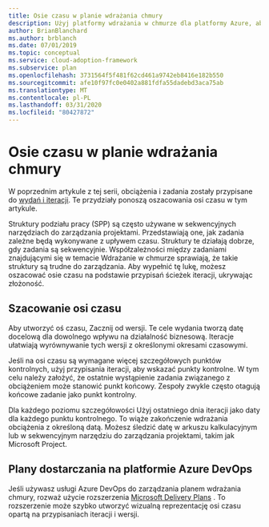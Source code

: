 ```yaml
---
title: Osie czasu w planie wdrażania chmury
description: Użyj platformy wdrażania w chmurze dla platformy Azure, aby dowiedzieć się, jak oszacować osie czasu na podstawie planu wdrożenia chmury.
author: BrianBlanchard
ms.author: brblanch
ms.date: 07/01/2019
ms.topic: conceptual
ms.service: cloud-adoption-framework
ms.subservice: plan
ms.openlocfilehash: 3731564f5f481f62cd461a9742eb8416e182b550
ms.sourcegitcommit: afe10f97fc0e0402a881fdfa55dadebd3aca75ab
ms.translationtype: MT
ms.contentlocale: pl-PL
ms.lasthandoff: 03/31/2020
ms.locfileid: "80427872"
---
```

# <a name="timelines-in-a-cloud-adoption-plan"></a>Osie czasu w planie wdrażania chmury

W poprzednim artykule z tej serii, obciążenia i zadania zostały przypisane do [wydań i iteracji](./iteration-paths.md). Te przydziały ponoszą oszacowania osi czasu w tym artykule.

Struktury podziału pracy (SPP) są często używane w sekwencyjnych narzędziach do zarządzania projektami. Przedstawiają one, jak zadania zależne będą wykonywane z upływem czasu. Struktury te działają dobrze, gdy zadania są sekwencyjnie. Współzależności między zadaniami znajdującymi się w temacie Wdrażanie w chmurze sprawiają, że takie struktury są trudne do zarządzania. Aby wypełnić tę lukę, możesz oszacować osie czasu na podstawie przypisań ścieżek iteracji, ukrywając złożoność.

## <a name="estimate-timelines"></a>Szacowanie osi czasu

Aby utworzyć oś czasu, Zacznij od wersji. Te cele wydania tworzą datę docelową dla dowolnego wpływu na działalność biznesową. Iteracje ułatwiają wyrównywanie tych wersji z określonymi okresami czasowymi.

Jeśli na osi czasu są wymagane więcej szczegółowych punktów kontrolnych, użyj przypisania iteracji, aby wskazać punkty kontrolne. W tym celu należy założyć, że ostatnie wystąpienie zadania związanego z obciążeniem może stanowić punkt końcowy. Zespoły zwykle często otagują końcowe zadanie jako punkt kontrolny.

Dla każdego poziomu szczegółowości Użyj ostatniego dnia iteracji jako daty dla każdego punktu kontrolnego. To wiąże zakończenie wdrażania obciążenia z określoną datą. Możesz śledzić datę w arkuszu kalkulacyjnym lub w sekwencyjnym narzędziu do zarządzania projektami, takim jak Microsoft Project.

## <a name="delivery-plans-in-azure-devops"></a>Plany dostarczania na platformie Azure DevOps

Jeśli używasz usługi Azure DevOps do zarządzania planem wdrażania chmury, rozważ użycie rozszerzenia [Microsoft Delivery Plans](https://marketplace.visualstudio.com/items?itemName=ms.vss-plans) . To rozszerzenie może szybko utworzyć wizualną reprezentację osi czasu opartą na przypisaniach iteracji i wersji.
